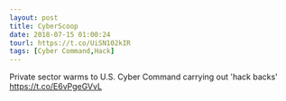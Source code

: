 ```yaml
---
layout: post
title: CyberScoop
date: 2018-07-15 01:00:24
tourl: https://t.co/UiSN102kIR
tags: [Cyber Command,Hack]
---
```

Private sector warms to U.S. Cyber Command carrying out 'hack backs' https://t.co/E6vPgeGVvL